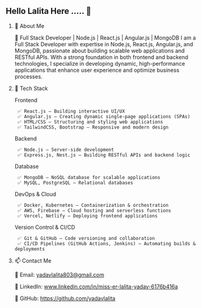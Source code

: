  ## Hello Lalita Here ..... 👋

1. 🚀 About Me

      🚀 Full Stack Developer | Node.js | React.js | Angular.js | MongoDB
        I am a Full Stack Developer with expertise in Node.js, React.js, Angular.js, and MongoDB, passionate about building scalable web applications and RESTful APIs. With a strong foundation in both frontend and backend technologies, I specialize in developing dynamic, high-performance applications that enhance user experience and optimize business processes.

3. 🔧 Tech Stack

    Frontend
   
        ✅ React.js – Building interactive UI/UX
        ✅ Angular.js – Creating dynamic single-page applications (SPAs)
        ✅ HTML/CSS – Structuring and styling web applications
        ✅ TailwindCSS, Bootstrap – Responsive and modern design

    Backend
   
        ✅ Node.js – Server-side development
        ✅ Express.js, Nest.js – Building RESTful APIs and backend logic

    Database
   
        ✅ MongoDB – NoSQL database for scalable applications
        ✅ MySQL, PostgreSQL – Relational databases
    
    DevOps & Cloud
   
        ✅ Docker, Kubernetes – Containerization & orchestration
        ✅ AWS, Firebase – Cloud hosting and serverless functions
        ✅ Vercel, Netlify – Deploying frontend applications
    
    Version Control & CI/CD
   
        ✅ Git & GitHub – Code versioning and collaboration
        ✅ CI/CD Pipelines (GitHub Actions, Jenkins) – Automating builds & deployments


4. 📫 Contact Me

    📩 Email: yadavlalita803@gmail.com
    
    💼 LinkedIn: www.linkedin.com/in/miss-er-lalita-yadav-6176b416a
    
    🐙 GitHub: https://github.com/yadavlalita

